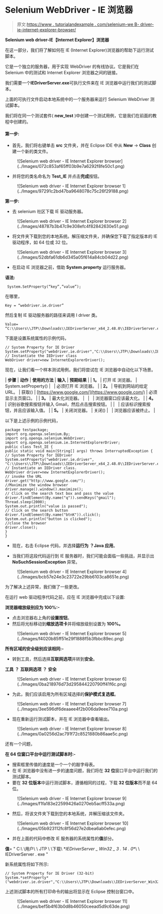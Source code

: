 # Selenium WebDriver - IE 浏览器

> 原文:[https://www . tutorialandexample . com/selenium-we B- driver-ie-internet-explorer-browser/](https://www.tutorialandexample.com/selenium-web-driver-ie-internet-explorer-browser/)

**Selenium web driver-IE【Internet Explorer】浏览器**

在这一部分，我们将了解如何在 IE (Internet Explorer)浏览器的帮助下运行测试脚本。

它是一个独立的服务器，用于实现 WebDriver 的有线协议。它是我们在 Selenium 中的测试和 Internet Explorer 浏览器之间的链接。

我们需要一个**IEDriverServer.exe**可执行文件来在 IE 浏览器中运行我们的测试脚本。

上面的可执行文件启动本地系统中的一个服务器来运行 Selenium WebDriver 测试脚本。

我们将在同一个测试套件( **new_test** )中创建一个测试用例，它是我们在前面的教程中创建的。

#### **第一步**:

*   首先，我们将右键单击 **src** 文件夹，并在 Eclipse IDE 中从 **New** → **Class** 创建一个新的类文件。

<figure class="aligncenter">![Selenium web driver - IE Internet Explorer browser](../Images/072c853af65ff03b9e7a6292f8fe50c1.png)</figure>

*   并将您的类名命名为 **Test_IE** 并点击**完成**按钮。

<figure class="aligncenter">![Selenium web driver - IE Internet Explorer browser 1](../Images/97291c2bd47ba9648078c75c26f29188.png)</figure>

**第一步:**

*   去 selenium 社区下载 IE 驱动服务器。

<figure class="aligncenter">![Selenium web driver - IE Internet Explorer browser 2](../Images/48787b3b47c9e308efc4f82842630e51.png)</figure>

*   将文件夹下载到您的本地系统。解压缩文件夹，并确保您下载了指定版本的 IE 驱动程序，如 64 位或 32 位。

<figure class="aligncenter">![Selenium web driver - IE Internet Explorer browser 3](../Images/52dbfa61db6d345a05f614a84cb04d22.png)</figure>

*   在启动 IE 浏览器之前，借助 **System.property** 运行服务器。

**语法:**

```
 System.SetProperty(“key”,”value”);
```

在哪里，

```
Key = “webdriver.ie.driver” 
```

然后复制 IE 驱动服务器的路径来调用 I driver 类。

```
Value= “C:\\Users\\JTP\\Downloads\\IEDriverServer_x64_2.48.0\\IEDriverServer.exe”
```

下面是设置系统属性的示例代码，

```
// System Property for IE Driver   
System.setProperty("webdriver.ie.driver","C:\\Users\\JTP\\Downloads\\IEDriverServer_x64_2.480\\IEDriverServer.exe");
// Instantiate the IEDriver class
WebDriver driver=new InternetExplorerDriver();   
```

现在，让我们看一个样本测试用例，我们将尝试在 IE 浏览器中自动化以下场景。

| **步骤** | **动作** | **使用的方法** | **输入** | **预期结果** |
| **1。** | 打开 IE 浏览器。 | System.setProperty() |   | 必须打开 IE 浏览器。 |
| **2。** | 导航到网站的给定 URL。 | 获取() | [https://www.google.com/](https://www.google.com/) | 必须显示主页窗口。 |
| **3。** | 最大化浏览器。 |   |   | 浏览器窗口应该最大化。 |
| **4。** | 识别谷歌搜索按钮并输入 Gmail，然后点击搜索按钮。 |  |   | 应该标识搜索按钮，并且应该输入值。 |
| **5。** | 关闭浏览器。 | 关闭() |   | 浏览器应该被终止。 |

以下是上述示例的示例代码，

```
package testpackage;
import org.openqa.selenium.By;
import org.openqa.selenium.WebDriver; 
import org.openqa.selenium.ie.InternetExplorerDriver; 
public class Test_IE {
public static void main(String[] args) throws InterruptedException { 
// System Property for IEDriver
System.setProperty("webdriver.ie.driver", "C:\\Users\\JTP\\Downloads\\IEDriverServer_x64_2.48.0\\IEDriverServer.exe");
// Instantiate an IEDriver class.
WebDriver driver=new InternetExplorerDriver();
// invoke the URL
driver.get("http://www.google.com/"); 
//Maximize the window browser 
driver.manage().window().maximize(); 
// Click on the search text box and pass the value 
driver.findElement(By.name("q")).sendKeys("gmail"); 
Thread.sleep(2000); 
System.out.println("value is passed");
// Click on the search button  
driver.findElement(By.name("btnK")).click(); 
System.out.println("button is clicked");
//close the browser
driver.close(); 
}  
} 
```

*   现在，右击 Eclipse 代码，并选择**运行为** **？Java 应用**。

*   当我们将这段代码运行到 IE 服务器时，我们可能会面临一些挑战，并显示出 **NoSuchSessionException** 异常。

<figure class="aligncenter">![Selenium web driver - IE Internet Explorer browser 4](../Images/bcb57e24e3c23722e29bb6103ca8651e.png)</figure>

为了解决上述异常，我们做了一些更改。

在运行 web 驱动程序代码之前，应在 IE 浏览器中完成以下设置:

**浏览器缩放级别应为 100%:-**

*   点击浏览器右上角的**设置按钮**。
*   然后将光标移动到**缩放选项卡**并将缩放级别设置为 **100%。**

<figure class="aligncenter">![Selenium web driver - IE Internet Explorer browser 5](../Images/f4020b85ff51e29f1888f5b3fbbc89ec.png)</figure>

**所有区域的安全级别应该相同:-**

*   转到工具，然后选择**互联网选项**并转到**安全**。

**工具** **？** **互联网选项** **？** **安全**

<figure class="aligncenter">![Selenium web driver - IE Internet Explorer browser 6](../Images/0ba218976d73d295844220790ff41f6c.png)</figure>

*   为此，我们应该启用为所有区域选择的**保护模式复选框**。

<figure class="aligncenter">![Selenium web driver - IE Internet Explorer browser 7](../Images/3ee596df6deaaee4f2b006da9eee710a.png)</figure>

*   现在重新运行测试脚本，并在 IE 浏览器中查看输出。

<figure class="aligncenter">![Selenium web driver - IE Internet Explorer browser 8](../Images/0a0256d2ac791f72c8521880b86aae5c.png)</figure>

还有一个问题，

**在 64 位窗口平台中运行测试脚本时:-**

*   搜索框里传值的速度是一个一个的敲字母表。
*   在 IE 浏览器中没有进一步的速度问题，我们将在 **32 位**窗口平台中运行我们的测试脚本。
*   要在 **32 位版本**中运行测试脚本，遵循相同的过程，下载 **32 位版本**而不是 64 位。

<figure class="aligncenter">![Selenium web driver - IE Internet Explorer browser 9](../Images/f1fa183e22599426a0270eb5acff533a.png)</figure>

*   然后，将该文件夹下载到您的本地系统，并解压缩该文件夹。

<figure class="aligncenter">![Selenium web driver - IE Internet Explorer browser 10](../Images/05b923112fc8f56d27e2dbea6ab0efec.png)</figure>

*   并在上面的代码中修改 IE 服务器的系统属性的**值**部分。

**值**= " C:\ \用户\ \ JTP \ \下载\ \**IEDriverServer _ Win32 _ 3 . 14 . 0**\ \ IEDriverServer . exe "

新系统属性将如下所示:

```
// System Property for IE Driver (32-bit)
System.*setProperty*("webdriver.ie.driver","C:\\Users\\JTP\\Downloads\\IEDriverServer_Win32_3.14.0\\IEDriverServer.exe"); 
```

上述测试脚本的所有打印命令的输出将显示在 Eclipse 控制台窗口中。

<figure class="aligncenter">![Selenium web driver - IE Internet Explorer browser 11](../Images/bef5b4f63b0d8b46050ceead5d9c63de.png)</figure>